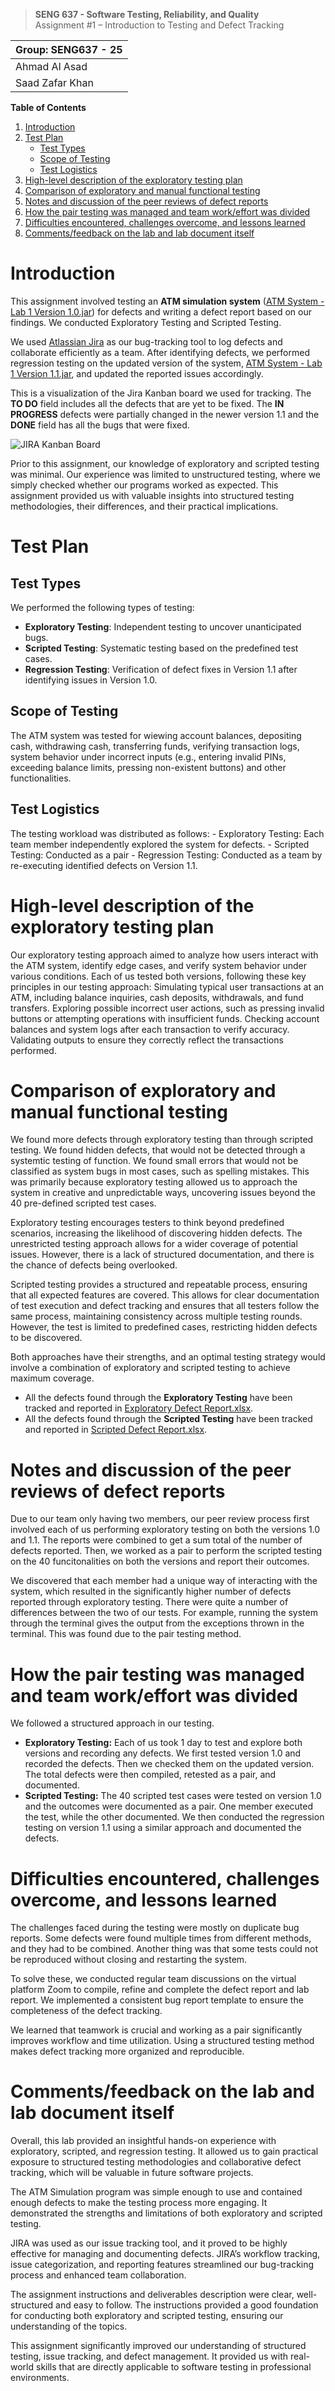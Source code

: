 >   **SENG 637 - Software Testing, Reliability, and Quality**<br>
>   Assignment \#1 – Introduction to Testing and Defect Tracking

| Group: SENG637 - 25      |
|-----------------|
| Ahmad Al Asad                |   
| Saad Zafar Khan              |


<!-- | [Ahmad Al Asad](https://github.com/ExGranite)                |   
| [Saad Zafar Khan](https://github.com/saadz-khan)              |    -->

**Table of Contents**

1. [Introduction](#intro)
2. [Test Plan](#plan)
    - [Test Types](#planA)
    - [Scope of Testing](#planB)
    - [Test Logistics](#planC)
3. [High-level description of the exploratory testing plan](#desc)
4. [Comparison of exploratory and manual functional testing](#comp)
5. [Notes and discussion of the peer reviews of defect reports](#notes)
6. [How the pair testing was managed and team work/effort was divided](#work)
7. [Difficulties encountered, challenges overcome, and lessons learned](#diff)
8. [Comments/feedback on the lab and lab document itself](#comm)

# <a name = "intro"></a>Introduction

This assignment involved testing an **ATM simulation system** ([ATM System - Lab 1 Version 1.0.jar](https://github.com/seng637-winter2025/a1-ExGranite/blob/main/Assignment%201%20-%20artifacts/ATM%20System%20-%20Lab%201%20Version%201.0.jar)) for defects and writing a defect report based on our findings. We conducted Exploratory Testing and Scripted Testing.

We used [Atlassian Jira](https://www.atlassian.com/software/jira) as our bug-tracking tool to log defects and collaborate efficiently as a team. After identifying defects, we performed regression testing on the updated version of the system, [ATM System - Lab 1 Version 1.1.jar](https://github.com/seng637-winter2025/a1-ExGranite/blob/main/Assignment%201%20-%20artifacts/ATM%20System%20-%20Lab%201%20Version%201.1.jar), and updated the reported issues accordingly.

This is a visualization of the Jira Kanban board we used for tracking. The **TO DO** field includes all the defects that are yet to be fixed. The **IN PROGRESS** defects were partially changed in the newer version 1.1 and the **DONE** field has all the bugs that were fixed.
<p><img title="JIRA Kanban Board" src="https://github.com/seng637-winter2025/a1-ExGranite/blob/main/media/Jira%20Kanban%20Board.png"></p>

Prior to this assignment, our knowledge of exploratory and scripted testing was minimal. Our experience was limited to unstructured testing, where we simply checked whether our programs worked as expected. This assignment provided us with valuable insights into structured testing methodologies, their differences, and their practical implications.

# <a name = "plan"></a>Test Plan
## <a name = "planA"></a>Test Types

We performed the following types of testing:

- **Exploratory Testing**: Independent testing to uncover unanticipated bugs.
- **Scripted Testing**: Systematic testing based on the predefined test cases.
- **Regression Testing**: Verification of defect fixes in Version 1.1 after identifying issues in Version 1.0.

## <a name = "planB"></a>Scope of Testing

The ATM system was tested for wiewing account balances, depositing cash, withdrawing cash, transferring funds, verifying transaction logs, system behavior under incorrect inputs (e.g., entering invalid PINs, exceeding balance limits, pressing non-existent buttons) and other functionalities.

## <a name = "planC"></a>Test Logistics

The testing workload was distributed as follows:
	- Exploratory Testing: Each team member independently explored the system for defects.
	- Scripted Testing: Conducted as a pair
	- Regression Testing: Conducted as a team by re-executing identified defects on Version 1.1.

# <a name = "desc"></a>High-level description of the exploratory testing plan

Our exploratory testing approach aimed to analyze how users interact with the ATM system, identify edge cases, and verify system behavior under various conditions. Each of us tested both versions, following these key principles in our testing approach: Simulating typical user transactions at an ATM, including balance inquiries, cash deposits, withdrawals, and fund transfers. Exploring possible incorrect user actions, such as pressing invalid buttons or attempting operations with insufficient funds. Checking account balances and system logs after each transaction to verify accuracy. Validating outputs to ensure they correctly reflect the transactions performed.

# <a name = "comp"></a>Comparison of exploratory and manual functional testing

We found more defects through exploratory testing than through scripted testing. We found hidden defects, that would not be detected through a systemtic testing of function. We found small errors that would not be classified as system bugs in most cases, such as spelling mistakes. This was primarily because exploratory testing allowed us to approach the system in creative and unpredictable ways, uncovering issues beyond the 40 pre-defined scripted test cases.

Exploratory testing encourages testers to think beyond predefined scenarios, increasing the likelihood of discovering hidden defects. The unrestricted testing approach allows for a wider coverage of potential issues. However, there is a lack of structured documentation, and there is the chance of defects being overlooked.

Scripted testing provides a structured and repeatable process, ensuring that all expected features are covered. This allows for clear documentation of test execution and defect tracking and ensures that all testers follow the same process, maintaining consistency across multiple testing rounds. However, the test is limited to predefined cases, restricting hidden defects to be discovered.

Both approaches have their strengths, and an optimal testing strategy would involve a combination of exploratory and scripted testing to achieve maximum coverage.

- All the defects found through the **Exploratory Testing** have been tracked and reported in [Exploratory Defect Report.xlsx](https://github.com/seng637-winter2025/a1-ExGranite/blob/main/Bug%20Reports/Exploratory%20Defect%20Report.xlsx).
- All the defects found through the **Scripted Testing** have been tracked and reported in [Scripted Defect Report.xlsx](https://github.com/seng637-winter2025/a1-ExGranite/blob/main/Bug%20Reports/Scripted%20Defect%20Report.xlsx).

# <a name = "notes"></a>Notes and discussion of the peer reviews of defect reports

Due to our team only having two members, our peer review process first involved each of us performing exploratory testing on both the versions 1.0 and 1.1. The reports were combined to get a sum total of the number of defects reported. Then, we worked as a pair to perform the scripted testing on the 40 funcitonalities on both the versions and report their outcomes.

We discovered that each member had a unique way of interacting with the system, which resulted in the significantly higher number of defects reported through exploratory testing. There were quite a number of differences between the two of our tests. For example, running the system through the terminal gives the output from the exceptions thrown in the terminal. This was found due to the pair testing method.

# <a name = "work"></a>How the pair testing was managed and team work/effort was divided 

We followed a structured approach in our testing.

- **Exploratory Testing:** Each of us took 1 day to test and explore both versions and recording any defects. We first tested version 1.0 and recorded the defects. Then we checked them on the updated version. The total defects were then compiled, retested as a pair, and documented.
- **Scripted Testing:** The 40 scripted test cases were tested on version 1.0 and the outcomes were documented as a pair. One member executed the test, while the other documented. We then conducted the regression testing on version 1.1 using a similar approach and documented the defects.

# <a name = "diff"></a>Difficulties encountered, challenges overcome, and lessons learned

The challenges faced during the testing were mostly on duplicate bug reports. Some defects were found multiple times from different methods, and they had to be combined. Another thing was that some tests could not be reproduced without closing and restarting the system.

To solve these, we conducted regular team discussions on the virtual platform Zoom to compile, refine and complete the defect report and lab report. We implemented a consistent bug report template to ensure the completeness of the defect tracking.

We learned that teamwork is crucial and working as a pair significantly improves workflow and time utilization. Using a structured testing method makes defect tracking more organized and reproducible.

# <a name = "comm"></a>Comments/feedback on the lab and lab document itself

Overall, this lab provided an insightful hands-on experience with exploratory, scripted, and regression testing. It allowed us to gain practical exposure to structured testing methodologies and collaborative defect tracking, which will be valuable in future software projects.

The ATM Simulation program was simple enough to use and contained enough defects to make the testing process more engaging. It demonstrated the strengths and limitations of both exploratory and scripted testing.

JIRA was used as our issue tracking tool, and it proved to be highly effective for managing and documenting defects. JIRA’s workflow tracking, issue categorization, and reporting features streamlined our bug-tracking process and enhanced team collaboration.

The assignment instructions and deliverables description were clear, well-structured and easy to follow. The instructions provided a good foundation for conducting both exploratory and scripted testing, ensuring our understanding of the topics.

This assignment significantly improved our understanding of structured testing, issue tracking, and defect management. It provided us with real-world skills that are directly applicable to software testing in professional environments.

